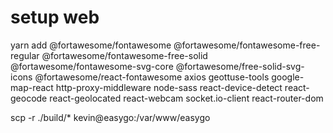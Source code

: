 # setup web
yarn add 
@fortawesome/fontawesome @fortawesome/fontawesome-free-regular @fortawesome/fontawesome-free-solid @fortawesome/fontawesome-svg-core @fortawesome/free-solid-svg-icons @fortawesome/react-fontawesome axios geottuse-tools google-map-react http-proxy-middleware node-sass react-device-detect react-geocode react-geolocated react-webcam socket.io-client react-router-dom

scp -r ./build/* kevin@easygo:/var/www/easygo